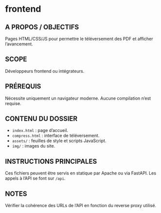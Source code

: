 # frontend

## A PROPOS / OBJECTIFS
Pages HTML/CSS/JS pour permettre le téléversement des PDF et afficher l’avancement.

## SCOPE
Développeurs frontend ou intégrateurs.

## PRÉREQUIS
Nécessite uniquement un navigateur moderne. Aucune compilation n’est requise.

## CONTENU DU DOSSIER
- `index.html` : page d’accueil.
- `compress.html` : interface de téléversement.
- `assets/` : feuilles de style et scripts JavaScript.
- `img/` : images du site.

## INSTRUCTIONS PRINCIPALES
Ces fichiers peuvent être servis en statique par Apache ou via FastAPI. Les appels à l’API se font sur `/api`.

## NOTES
Vérifier la cohérence des URLs de l’API en fonction du reverse proxy utilisé.


